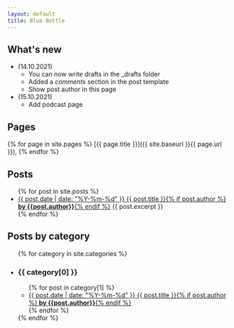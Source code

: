 ```yaml
---
layout: default
title: Blue Bottle
---
```

## What's new
+ (14.10.2021)
  + You can now write drafts in the _drafts folder
  + Added a _comments_ section in the post template
  + Show post author in this page
+ (15.10.2021)
  + Add podcast page

## Pages
{% for page in site.pages %}
[{{ page.title }}]({{ site.baseurl }}{{ page.url }}), 
{% endfor %}

## Posts

<ul>
  {% for post in site.posts %}
    <li>
      <a href="{{ site.baseurl }}{{ post.url }}">{{ post.date | date: "%Y-%m-%d" }} {{ post.title }}{% if post.author %}<b> by {{post.author}}</b>{% endif %}</a>
      {{ post.excerpt }}
    </li>
  {% endfor %}
</ul>

## Posts by category

<ul>
{% for category in site.categories %}
<li><h3>{{ category[0] }}</h3>
  <ul>
    {% for post in category[1] %}
      <li><a href="{{ site.baseurl }}{{ post.url }}">{{ post.date | date: "%Y-%m-%d" }} {{ post.title }}{% if post.author %}<b> by {{post.author}}</b>{% endif %}</a></li>
    {% endfor %}
  </ul>
{% endfor %}</li>
</ul>
